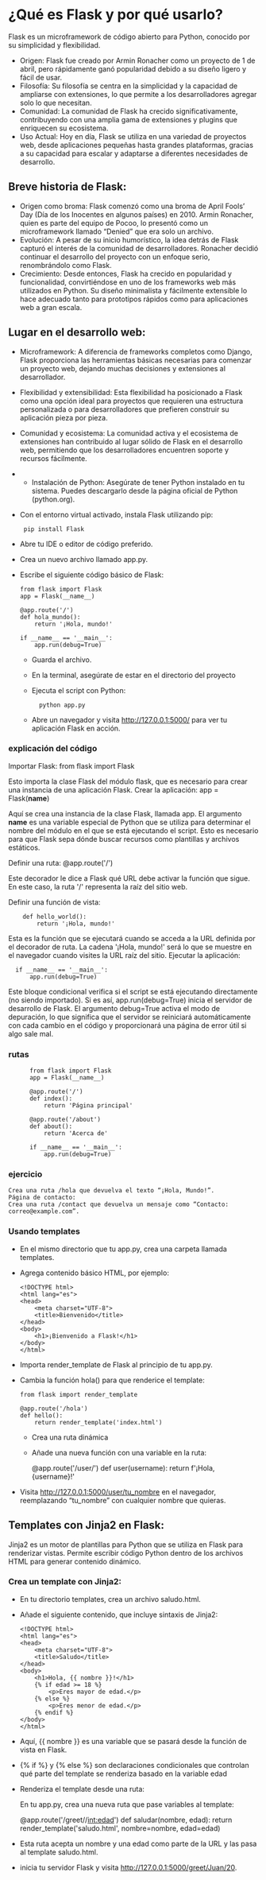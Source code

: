 # ¿Qué es Flask y por qué usarlo?
Flask es un microframework de código abierto para Python, conocido por su simplicidad y flexibilidad.

* Origen: Flask fue creado por Armin Ronacher como un proyecto de 1 de abril, pero rápidamente ganó popularidad debido a su diseño ligero y fácil de usar.
* Filosofía: Su filosofía se centra en la simplicidad y la capacidad de ampliarse con extensiones, lo que permite a los desarrolladores agregar solo lo que necesitan.
* Comunidad: La comunidad de Flask ha crecido significativamente, contribuyendo con una amplia gama de extensiones y plugins que enriquecen su ecosistema.
* Uso Actual: Hoy en día, Flask se utiliza en una variedad de proyectos web, desde aplicaciones pequeñas hasta grandes plataformas, gracias a su capacidad para escalar y adaptarse a diferentes necesidades de desarrollo.

## Breve historia de Flask:

* Origen como broma: Flask comenzó como una broma de April Fools’ Day (Día de los Inocentes en algunos países) en 2010. Armin Ronacher, quien es parte del equipo de Pocoo, lo presentó como un microframework llamado “Denied” que era solo un archivo.
* Evolución: A pesar de su inicio humorístico, la idea detrás de Flask capturó el interés de la comunidad de desarrolladores. Ronacher decidió continuar el desarrollo del proyecto con un enfoque serio, renombrándolo como Flask.
* Crecimiento: Desde entonces, Flask ha crecido en popularidad y funcionalidad, convirtiéndose en uno de los frameworks web más utilizados en Python. Su diseño minimalista y fácilmente extensible lo hace adecuado tanto para prototipos rápidos como para aplicaciones web a gran escala.

## Lugar en el desarrollo web:

* Microframework: A diferencia de frameworks completos como Django, Flask proporciona las herramientas básicas necesarias para comenzar un proyecto web, dejando muchas decisiones y extensiones al desarrollador.
* Flexibilidad y extensibilidad: Esta flexibilidad ha posicionado a Flask como una opción ideal para proyectos que requieren una estructura personalizada o para desarrolladores que prefieren construir su aplicación pieza por pieza.
* Comunidad y ecosistema: La comunidad activa y el ecosistema de extensiones han contribuido al lugar sólido de Flask en el desarrollo web, permitiendo que los desarrolladores encuentren soporte y recursos fácilmente.

* * Instalación de Python: Asegúrate de tener Python instalado en tu sistema. Puedes descargarlo desde la página oficial de Python (python.org).

* Con el entorno virtual activado, instala Flask utilizando pip:
  
       pip install Flask

* Abre tu IDE o editor de código preferido.
* Crea un nuevo archivo llamado app.py.
* Escribe el siguiente código básico de Flask:

      from flask import Flask
      app = Flask(__name__)
      
      @app.route('/')
      def hola_mundo():
          return '¡Hola, mundo!'
      
      if __name__ == '__main__':
          app.run(debug=True)

  * Guarda el archivo.
  * En la terminal, asegúrate de estar en el directorio del proyecto
  * Ejecuta el script con Python:
    
          python app.py
  * Abre un navegador y visita http://127.0.0.1:5000/ para ver tu aplicación Flask en acción.
 ### explicación del código
 
  Importar Flask: from flask import Flask
  
  Esto importa la clase Flask del módulo flask, que es necesario para crear una instancia de una aplicación Flask.
  Crear la aplicación: app = Flask(__name__)
  
  Aquí se crea una instancia de la clase Flask, llamada app. El argumento __name__ es una variable especial de Python que se utiliza para determinar el nombre del módulo en el que se está ejecutando el script. Esto es necesario para que Flask sepa dónde buscar recursos como plantillas y archivos estáticos.
  
  Definir una ruta: @app.route('/')
  
  Este decorador le dice a Flask qué URL debe activar la función que sigue. En este caso, la ruta '/' representa la raíz del sitio web.
  
  Definir una función de vista:

        def hello_world():
            return '¡Hola, mundo!'
      
  
  Esta es la función que se ejecutará cuando se acceda a la URL definida por el decorador de ruta. La cadena '¡Hola, mundo!' será lo que se muestre en el navegador cuando visites la URL raíz del sitio.
  Ejecutar la aplicación:
  
      if __name__ == '__main__':
          app.run(debug=True)
      
  Este bloque condicional verifica si el script se está ejecutando directamente (no siendo importado). Si es así, app.run(debug=True) inicia el servidor de desarrollo de Flask.
  El argumento debug=True activa el modo de depuración, lo que significa que el servidor se reiniciará automáticamente con cada cambio en el código y proporcionará una página de error útil si algo sale mal.

  ### rutas
  
          from flask import Flask
          app = Flask(__name__)
          
          @app.route('/')
          def index():
              return 'Página principal'
          
          @app.route('/about')
          def about():
              return 'Acerca de'
          
          if __name__ == '__main__':
              app.run(debug=True)
              
### ejercicio

    Crea una ruta /hola que devuelva el texto “¡Hola, Mundo!”.
    Página de contacto:
    Crea una ruta /contact que devuelva un mensaje como “Contacto: correo@example.com”.

### Usando templates
* En el mismo directorio que tu app.py, crea una carpeta llamada templates.
* Agrega contenido básico HTML, por ejemplo:

      <!DOCTYPE html>
      <html lang="es">
      <head>
          <meta charset="UTF-8">
          <title>Bienvenido</title>
      </head>
      <body>
          <h1>¡Bienvenido a Flask!</h1>
      </body>
      </html>
  
* Importa render_template de Flask al principio de tu app.py.
* Cambia la función hola() para que renderice el template:

      from flask import render_template
  
      @app.route('/hola')
      def hello():
          return render_template('index.html')

  * Crea una ruta dinámica
  * Añade una nueva función con una variable en la ruta:
    
      @app.route('/user/<username>')
      def user(username):
      return f'¡Hola, {username}!'

* Visita http://127.0.0.1:5000/user/tu_nombre en el navegador, reemplazando “tu_nombre” con cualquier nombre que quieras.

## Templates con Jinja2 en Flask:
Jinja2 es un motor de plantillas para Python que se utiliza en Flask para renderizar vistas. Permite escribir código Python dentro de los archivos HTML para generar contenido dinámico.

### Crea un template con Jinja2:
* En tu directorio templates, crea un archivo saludo.html.
* Añade el siguiente contenido, que incluye sintaxis de Jinja2:

      <!DOCTYPE html>
      <html lang="es">
      <head>
          <meta charset="UTF-8">
          <title>Saludo</title>
      </head>
      <body>
          <h1>Hola, {{ nombre }}!</h1>
          {% if edad >= 18 %}
              <p>Eres mayor de edad.</p>
          {% else %}
              <p>Eres menor de edad.</p>
          {% endif %}
      </body>
      </html>

* Aquí, {{ nombre }} es una variable que se pasará desde la función de vista en Flask.
* {% if %} y {% else %} son declaraciones condicionales que controlan qué parte del template se renderiza basado en la variable edad
* Renderiza el template desde una ruta:

  En tu app.py, crea una nueva ruta que pase variables al template:

    @app.route('/greet/<nombre>/<int:edad>')
    def saludar(nombre, edad):
    return render_template('saludo.html', nombre=nombre, edad=edad)

*  Esta ruta acepta un nombre y una edad como parte de la URL y las pasa al template saludo.html.
*  inicia tu servidor Flask y visita http://127.0.0.1:5000/greet/Juan/20.
